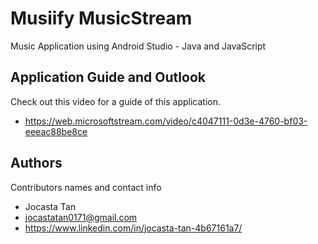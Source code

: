 # Musiify MusicStream
Music Application using Android Studio - Java and JavaScript

## Application Guide and Outlook
Check out this video for a guide of this application. 
* https://web.microsoftstream.com/video/c4047111-0d3e-4760-bf03-eeeac88be8ce

## Authors

Contributors names and contact info
* Jocasta Tan
* jocastatan0171@gmail.com
* https://www.linkedin.com/in/jocasta-tan-4b67161a7/
